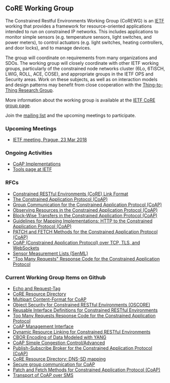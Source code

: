## CoRE Working Group

The Constrained Restful Environments Working Group (CoREWG) is an [IETF](https://ietf.org/) working that provides a framework for resource-oriented applications intended to
run on constrained IP networks. This includes applications to monitor simple
sensors (e.g. temperature sensors, light switches, and power meters), to
control actuators (e.g. light switches, heating controllers, and door
locks), and to manage devices.

The group will coordinate on requirements from many
organizations and SDOs. The working group will closely coordinate with
other IETF working groups, particularly of the constrained node networks
cluster (6Lo, 6TiSCH, LWIG, ROLL, ACE, COSE), and appropriate
groups in the IETF OPS and Security areas. Work on these subjects, as
well as on interaction models and design patterns may benefit from close
cooperation with the [Thing-to-Thing Research Group](http://t2trg.github.io/).

More information about the working group is available at the [IETF CoRE group page](https://datatracker.ietf.org/wg/core/).

Join the [mailing list](https://www.ietf.org/mailman/listinfo/core) and the upcoming meetings to participate.

### Upcoming Meetings
* [IETF meeting, Prague, 23 Mar 2018](https://www.ietf.org/how/meetings/104/)

### Ongoing Activities

* [CoAP Implementations](http://coap.technology)
* [Tools page at IETF](https://tools.ietf.org/wg/core)

### RFCs

* [Constrained RESTful Environments (CoRE) Link Format](https://tools.ietf.org/html/rfc6690)
* [The Constrained Application Protocol (CoAP)](https://tools.ietf.org/html/rfc7252)
* [Group Communication for the Constrained Application Protocol (CoAP)](https://tools.ietf.org/html/rfc7390)
* [Observing Resources in the Constrained Application Protocol (CoAP)](https://tools.ietf.org/html/rfc7641)
* [Block-Wise Transfers in the Constrained Application Protocol (CoAP)](https://tools.ietf.org/html/rfc7959)
* [Guidelines for Mapping Implementations: HTTP to the Constrained Application Protocol (CoAP)](https://tools.ietf.org/html/rfc8075)
* [PATCH and FETCH Methods for the Constrained Application Protocol (CoAP)](https://tools.ietf.org/html/rfc8132)
* [CoAP (Constrained Application Protocol) over TCP, TLS, and WebSockets](https://tools.ietf.org/html/rfc8323)
* [Sensor Measurement Lists (SenML)](https://tools.ietf.org/html/rfc8428)
* ["Too Many Requests" Response Code for the Constrained Application Protocol](https://tools.ietf.org/html/rfc8516)

### Current Working Group Items on Github

* [Echo and Request-Tag](https://github.com/core-wg/echo-request-tag)
* [CoRE Resource Directory](https://github.com/core-wg/resource-directory)
* [Multipart Content-Format for CoAP](https://github.com/core-wg/multipart-ct)
* [Object Security for Constrained RESTful Environments (OSCORE)](https://github.com/core-wg/oscoap)
* [Reusable Interface Definitions for Constrained RESTful Environments](https://github.com/core-wg/interfaces)
* [Too Many Requests Response Code for the Constrained Application Protocol](https://github.com/core-wg/too-many-reqs)
* [CoAP Management Interface](https://github.com/core-wg/comi)
* [Dynamic Resource Linking for Constrained RESTful Environments](https://github.com/core-wg/dynlink)
* [CBOR Encoding of Data Modeled with YANG](https://github.com/core-wg/yang-cbor)
* [CoAP Simple Congestion Control/Advanced](https://github.com/core-wg/cocoa)
* [Publish-Subscribe Broker for the Constrained Application Protocol (CoAP)](https://github.com/core-wg/pubsub)
* [CoRE Resource Directory: DNS-SD mapping](https://github.com/core-wg/rd-dns-sd)
* [Secure group communication for CoAP](https://github.com/core-wg/oscore-groupcomm)
* [Patch and Fetch Methods for Constrained Application Protocol (CoAP)](https://github.com/core-wg/etch)
* [Transport of CoAP over SMS](https://github.com/core-wg/sms)
